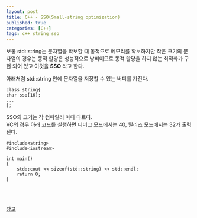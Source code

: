 ```yaml
---
layout: post
title: C++ - SSO(Small-string optimization)
published: true
categories: [C++]
tags: c++ string sso
---
```

보통 std::string는 문자열을 확보할 때 동적으로 메모리를 확보하지만 작은 크기의 문자열의 경우는 동적 할당은 성능적으로 낭비이므로 동적 할당을 하지 않는 최적화가 구현 되어 있고 이것을 **SSO** 라고 한다. 
  
아래처럼 std::string 안에 문자열을 저장할 수 있는 버퍼를 가진다.  
```
class string{
char sso[16];
...
};
```  
  
SSO의 크기는 각 컴파일러 마다 다르다.  
VC의 경우 아래 코드를 실행하면 디버그 모드에서는 40, 릴리즈 모드에서는 32가 출력된다.  
```
#include<string>
#include<iostream>

int main()
{
	std::cout << sizeof(std::string) << std::endl;
	return 0;
}
```
      
<br>  
<br>  
  	  
[참고](https://qiita.com/melpon/items/caf4a2bd74968db7032f)	  